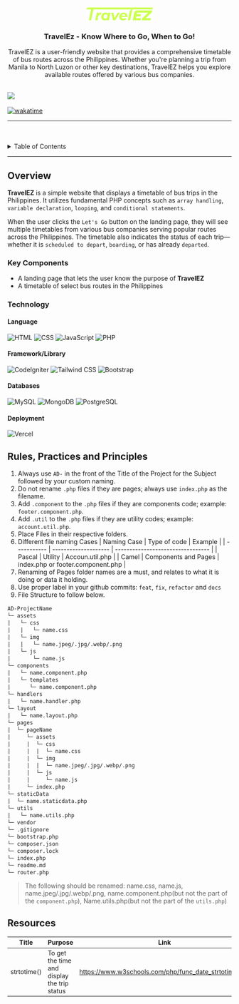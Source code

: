 <a name="readme-top">

<br/>

<br />
<div align="center">
  <a href="https://github.com/GabbyCam98/">
    <img src="./assets/img/travelez-green.png" alt="Nyebe" width="150">
  </a>
  <h3 align="center">TravelEz - Know Where to Go, When to Go!</h3>
</div>
<div align="center">
  TravelEZ is a user-friendly website that provides a comprehensive timetable of bus routes across the Philippines. Whether you're planning a trip from Manila to North Luzon or other key destinations, TravelEZ helps you explore available routes offered by various bus companies.
</div>

<br />

![](https://visit-counter.vercel.app/counter.png?page=GabbyCam98/AD-Task-1)

[![wakatime](https://wakatime.com/badge/user/d4319e56-afb6-4209-8b83-a830d88d13cd/project/1cc78dd6-aa8c-4f8a-b378-b32ec894683d.svg)](https://wakatime.com/badge/user/d4319e56-afb6-4209-8b83-a830d88d13cd/project/1cc78dd6-aa8c-4f8a-b378-b32ec894683d)

---

<br />
<br />

<details>
  <summary>Table of Contents</summary>
  <ol>
    <li>
      <a href="#overview">Overview</a>
      <ol>
        <li>
          <a href="#key-components">Key Components</a>
        </li>
        <li>
          <a href="#technology">Technology</a>
        </li>
      </ol>
    </li>
    <li>
      <a href="#rule,-practices-and-principles">Rules, Practices and Principles</a>
    </li>
    <li>
      <a href="#resources">Resources</a>
    </li>
  </ol>
</details>

---

## Overview

**TravelEZ** is a simple website that displays a timetable of bus trips in the Philippines. It utilizes fundamental PHP concepts such as `array handling`, `variable declaration`, `looping`, and `conditional statements`.

When the user clicks the `Let's Go` button on the landing page, they will see multiple timetables from various bus companies serving popular routes across the Philippines. The timetable also indicates the status of each trip—whether it is `scheduled to depart`, `boarding`, or has already `departed`.

### Key Components

- A landing page that lets the user know the purpose of **TravelEZ**
- A timetable of select bus routes in the Philippines

### Technology

#### Language

![HTML](https://img.shields.io/badge/HTML-E34F26?style=for-the-badge&logo=html5&logoColor=white)
![CSS](https://img.shields.io/badge/CSS-1572B6?style=for-the-badge&logo=css3&logoColor=white)
![JavaScript](https://img.shields.io/badge/JavaScript-F7DF1E?style=for-the-badge&logo=javascript&logoColor=white)
![PHP](https://img.shields.io/badge/PHP-777BB4?style=for-the-badge&logo=php&logoColor=white)

#### Framework/Library

![CodeIgniter](https://img.shields.io/badge/CodeIgniter-EF4223?style=for-the-badge&logo=codeigniter&logoColor=white)
![Tailwind CSS](https://img.shields.io/badge/Tailwind_CSS-06B6D4?style=for-the-badge&logo=tailwindcss&logoColor=white)
![Bootstrap](https://img.shields.io/badge/Bootstrap-7952B3?style=for-the-badge&logo=bootstrap&logoColor=white)

#### Databases

![MySQL](https://img.shields.io/badge/MySQL-00758F?style=for-the-badge&logo=mysql&logoColor=white)
![MongoDB](https://img.shields.io/badge/MongoDB-47A248?style=for-the-badge&logo=mongodb&logoColor=white)
![PostgreSQL](https://img.shields.io/badge/PostgreSQL-336791?style=for-the-badge&logo=postgresql&logoColor=white)

#### Deployment

![Vercel](https://img.shields.io/badge/Vercel-000000?style=for-the-badge&logo=vercel&logoColor=white)

## Rules, Practices and Principles

<!-- Do not Change this -->

1. Always use `AD-` in the front of the Title of the Project for the Subject followed by your custom naming.
2. Do not rename `.php` files if they are pages; always use `index.php` as the filename.
3. Add `.component` to the `.php` files if they are components code; example: `footer.component.php`.
4. Add `.util` to the `.php` files if they are utility codes; example: `account.util.php`.
5. Place Files in their respective folders.
6. Different file naming Cases
   | Naming Case | Type of code | Example |
   | ----------- | -------------------- | --------------------------------- |
   | Pascal | Utility | Accoun.util.php |
   | Camel | Components and Pages | index.php or footer.component.php |
7. Renaming of Pages folder names are a must, and relates to what it is doing or data it holding.
8. Use proper label in your github commits: `feat`, `fix`, `refactor` and `docs`
9. File Structure to follow below.

```
AD-ProjectName
└─ assets
|   └─ css
|   |   └─ name.css
|   └─ img
|   |   └─ name.jpeg/.jpg/.webp/.png
|   └─ js
|       └─ name.js
└─ components
|   └─ name.component.php
|   └─ templates
|      └─ name.component.php
└─ handlers
|   └─ name.handler.php
└─ layout
|   └─ name.layout.php
└─ pages
|  └─ pageName
|     └─ assets
|     |  └─ css
|     |  |  └─ name.css
|     |  └─ img
|     |  |  └─ name.jpeg/.jpg/.webp/.png
|     |  └─ js
|     |     └─ name.js
|     └─ index.php
└─ staticData
|  └─ name.staticdata.php
└─ utils
|   └─ name.utils.php
└─ vendor
└─ .gitignore
└─ bootstrap.php
└─ composer.json
└─ composer.lock
└─ index.php
└─ readme.md
└─ router.php
```

> The following should be renamed: name.css, name.js, name.jpeg/.jpg/.webp/.png, name.component.php(but not the part of the `component.php`), Name.utils.php(but not the part of the `utils.php`)

## Resources

| Title       | Purpose                                     | Link                                                  |
| ----------- | ------------------------------------------- | ----------------------------------------------------- |
| strtotime() | To get the time and display the trip status | https://www.w3schools.com/php/func_date_strtotime.asp |

